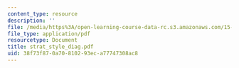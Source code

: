 ```yaml
---
content_type: resource
description: ''
file: /media/https%3A/open-learning-course-data-rc.s3.amazonaws.com/15-667-negotiation-and-conflict-management-spring-2001/38f73f870a70810293eca77747308ac8_strat_style_diag.pdf
file_type: application/pdf
resourcetype: Document
title: strat_style_diag.pdf
uid: 38f73f87-0a70-8102-93ec-a77747308ac8
---
```

